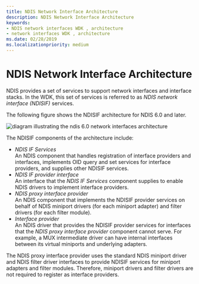 ```yaml
---
title: NDIS Network Interface Architecture
description: NDIS Network Interface Architecture
keywords:
- NDIS network interfaces WDK , architecture
- network interfaces WDK , architecture
ms.date: 02/28/2019
ms.localizationpriority: medium
---
```


# NDIS Network Interface Architecture

NDIS provides a set of services to support network interfaces and interface stacks. In the WDK, this set of services is referred to as *NDIS network interface (NDISIF)* services.

The following figure shows the NDISIF architecture for NDIS 6.0 and later.

![diagram illustrating the ndis 6.0 network interfaces architecture](images/ifarch.png)

The NDISIF components of the architecture include:

- *NDIS IF Services*  
    An NDIS component that handles registration of interface providers and interfaces, implements OID query and set services for interface providers, and supplies other NDISIF services.
- *NDIS IF provider interface*  
    An interface that the *NDIS IF Services* component supplies to enable NDIS drivers to implement interface providers.
- *NDIS proxy interface provider*  
    An NDIS component that implements the NDISIF provider services on behalf of NDIS miniport drivers (for each miniport adapter) and filter drivers (for each filter module).
- *Interface provider*  
    An NDIS driver that provides the NDISIF provider services for interfaces that the *NDIS proxy interface provider* component cannot serve. For example, a MUX intermediate driver can have internal interfaces between its virtual miniports and underlying adapters.

The NDIS proxy interface provider uses the standard NDIS miniport driver and NDIS filter driver interfaces to provide NDISIF services for miniport adapters and filter modules. Therefore, miniport drivers and filter drivers are not required to register as interface providers.
